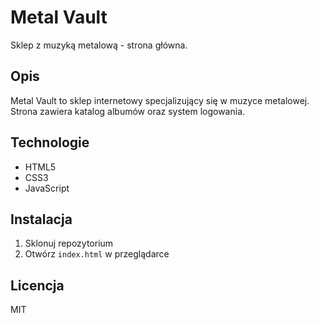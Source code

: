 # Metal Vault

Sklep z muzyką metalową - strona główna.

## Opis

Metal Vault to sklep internetowy specjalizujący się w muzyce metalowej. Strona zawiera katalog albumów oraz system logowania.

## Technologie

- HTML5
- CSS3
- JavaScript

## Instalacja

1. Sklonuj repozytorium
2. Otwórz `index.html` w przeglądarce

## Licencja

MIT 